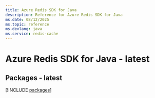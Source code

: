 ```yaml
---
title: Azure Redis SDK for Java
description: Reference for Azure Redis SDK for Java
ms.date: 08/12/2025
ms.topic: reference
ms.devlang: java
ms.service: redis-cache
---
```

# Azure Redis SDK for Java - latest
## Packages - latest
[!INCLUDE [packages](redis-index.md)]